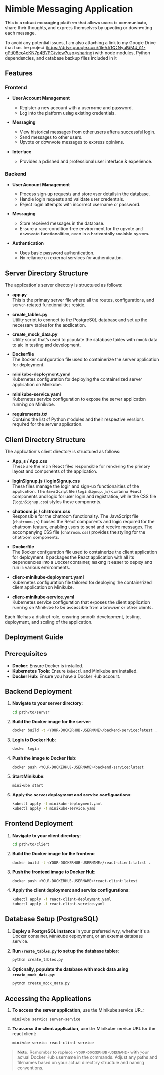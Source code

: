 # Nimble Messaging Application

This is a robust messaging platform that allows users to communicate, share their thoughts, and express themselves by upvoting or downvoting each message.

To avoid any potential issues, I am also attaching a link to my Google Drive that has the project (https://drive.google.com/file/d/1Q2NyuBtM4_G1-gPti08ce4cKN7p4BVPG/view?usp=sharing) with node modules, Python dependencies, and database backup files included in it. 

## Features

### Frontend

- **User Account Management**
    - Register a new account with a username and password.
    - Log into the platform using existing credentials.

- **Messaging**
    - View historical messages from other users after a successful login.
    - Send messages to other users.
    - Upvote or downvote messages to express opinions.

- **Interface**
    - Provides a polished and professional user interface & experience.

### Backend

- **User Account Management**
    - Process sign-up requests and store user details in the database.
    - Handle login requests and validate user credentials.
    - Reject login attempts with incorrect username or password.

- **Messaging**
    - Store received messages in the database.
    - Ensure a race-condition-free environment for the upvote and downvote functionalities, even in a horizontally scalable system.

- **Authentication**
    - Uses basic password authentication.
    - No reliance on external services for authentication.

## Server Directory Structure

The application's server directory is structured as follows:

- **app.py**  
  This is the primary server file where all the routes, configurations, and server-related functionalities reside.

- **create_tables.py**  
  Utility script to connect to the PostgreSQL database and set up the necessary tables for the application.

- **create_mock_data.py**  
  Utility script that's used to populate the database tables with mock data to aid in testing and development.

- **Dockerfile**  
  The Docker configuration file used to containerize the server application for deployment.

- **minikube-deployment.yaml**  
  Kubernetes configuration for deploying the containerized server application on Minikube.

- **minikube-service.yaml**  
  Kubernetes service configuration to expose the server application running on Minikube.

- **requirements.txt**  
  Contains the list of Python modules and their respective versions required for the server application.

## Client Directory Structure

The application's client directory is structured as follows:

- **App.js / App.css**  
  These are the main React files responsible for rendering the primary layout and components of the application.

- **loginSignup.js / loginSignup.css**  
  These files manage the login and sign-up functionalities of the application. The JavaScript file (`loginSignup.js`) contains React components and logic for user login and registration, while the CSS file (`loginSignup.css`) styles these components.

- **chatroom.js / chatroom.css**  
  Responsible for the chatroom functionality. The JavaScript file (`chatroom.js`) houses the React components and logic required for the chatroom feature, enabling users to send and receive messages. The accompanying CSS file (`chatroom.css`) provides the styling for the chatroom components.

- **Dockerfile**  
  The Docker configuration file used to containerize the client application for deployment. It packages the React application with all its dependencies into a Docker container, making it easier to deploy and run in various environments.

- **client-minikube-deployment.yaml**  
  Kubernetes configuration file tailored for deploying the containerized client application on Minikube.

- **client-minikube-service.yaml**  
  Kubernetes service configuration that exposes the client application running on Minikube to be accessible from a browser or other clients.

Each file has a distinct role, ensuring smooth development, testing, deployment, and scaling of the application.



## Deployment Guide

## Prerequisites

- **Docker**: Ensure Docker is installed.
- **Kubernetes Tools**: Ensure `kubectl` and Minikube are installed.
- **Docker Hub**: Ensure you have a Docker Hub account.

## Backend Deployment

1. **Navigate to your server directory**:
    ```bash
    cd path/to/server
    ```

2. **Build the Docker image for the server**:
    ```bash
    docker build -t <YOUR-DOCKERHUB-USERNAME>/backend-service:latest .
    ```

3. **Login to Docker Hub**:
    ```bash
    docker login
    ```

4. **Push the image to Docker Hub**:
    ```bash
    docker push <YOUR-DOCKERHUB-USERNAME>/backend-service:latest
    ```

5. **Start Minikube**:
    ```bash
    minikube start
    ```

6. **Apply the server deployment and service configurations**:
    ```bash
    kubectl apply -f minikube-deployment.yaml
    kubectl apply -f minikube-service.yaml
    ```

## Frontend Deployment

1. **Navigate to your client directory**:
    ```bash
    cd path/to/client
    ```

2. **Build the Docker image for the frontend**:
    ```bash
    docker build -t <YOUR-DOCKERHUB-USERNAME>/react-client:latest .
    ```

3. **Push the frontend image to Docker Hub**:
    ```bash
    docker push <YOUR-DOCKERHUB-USERNAME>/react-client:latest
    ```

4. **Apply the client deployment and service configurations**:
    ```bash
    kubectl apply -f react-client-deployment.yaml
    kubectl apply -f react-client-service.yaml
    ```

## Database Setup (PostgreSQL)

1. **Deploy a PostgreSQL instance** in your preferred way, whether it's a Docker container, Minikube deployment, or an external database service.

2. **Run `create_tables.py` to set up the database tables**:
    ```bash
    python create_tables.py
    ```

3. **Optionally, populate the database with mock data using `create_mock_data.py`**:
    ```bash
    python create_mock_data.py
    ```

## Accessing the Applications

1. **To access the server application**, use the Minikube service URL:
    ```bash
    minikube service server-service
    ```

2. **To access the client application**, use the Minikube service URL for the react client:
    ```bash
    minikube service react-client-service
    ```

> **Note**: Remember to replace `<YOUR-DOCKERHUB-USERNAME>` with your actual Docker Hub username in the commands. Adjust any paths and filenames based on your actual directory structure and naming conventions.




